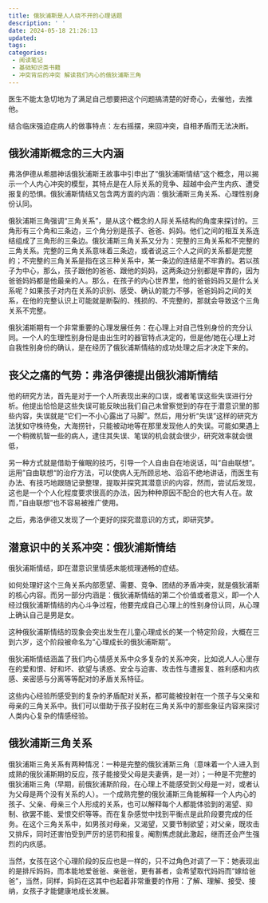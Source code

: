 ```yaml
---
title: 俄狄浦斯是人人绕不开的心理话题
description: ' '
date: 2024-05-18 21:26:13
updated:
tags:
categories:
 - 阅读笔记
 - 基础知识类书籍
 - 冲突背后的冲突 解读我们内心的俄狄浦斯三角
---
```

医生不能太急切地为了满足自己想要把这个问题搞清楚的好奇心，去催他，去推他。

结合临床强迫症病人的做事特点：左右摇摆，来回冲突，自相矛盾而无法决断。

## 俄狄浦斯概念的三大内涵

弗洛伊德从希腊神话俄狄浦斯王故事中引申出了“俄狄浦斯情结”这个概念，用以揭示一个人内心冲突的模型，其特点是在人际关系的竞争、超越中会产生内疚、遭受报复的恐惧。俄狄浦斯情结又包含两方面的内涵：俄狄浦斯三角关系、心理性别身份认同。

俄狄浦斯三角强调“三角关系”，是从这个概念的人际关系结构的角度来探讨的。三角形有三个角和三条边，三个角分别是孩子、爸爸、妈妈。他们之间的相互关系连结组成了三角形的三条边。俄狄浦斯三角关系又分为：完整的三角关系和不完整的三角关系。完整的三角关系意味着三条边，或者说这三个人之间的关系都是完整的；不完整的三角关系是指在这三种关系中，某一条边的连结是不牢靠的。若以孩子为中心，那么，孩子跟他的爸爸、跟他的妈妈，这两条边分别都是牢靠的，因为爸爸妈妈都是他最亲的人。那么，在孩子的内心世界里，他的爸爸妈妈又是什么关系呢？如果孩子对内在关系的识别、感受、确认的能力不够，爸爸妈妈之间的关系，在他的完整认识上可能就是断裂的、残损的、不完整的，那就会导致这个三角关系不完整。

俄狄浦斯期有一个非常重要的心理发展任务：在心理上对自己性别身份的充分认同。一个人的生理性别身份是由出生时的器官特点决定的，但是他/她在心理上对自我性别身份的确认，是在经历了俄狄浦斯情结的成功处理之后才决定下来的。

## 丧父之痛的气势：弗洛伊德提出俄狄浦斯情结

他的研究方法，首先是对于一个人所表现出来的口误，或者笔误这些失误进行分析。他提出恰恰是这些失误可能反映出我们自己未曾察觉到的存在于潜意识里的那些内容，失误就是“它们一不小心露出了马脚”。然后，用分析“失误”这样的研究方法犹如守株待兔，大海捞针，只能被动地等在那里发现他人的失误。可能如果遇上一个稍微机智一些的病人，逮住其失误、笔误的机会就会很少，研究效率就会很低，

另一种方式就是借助于催眠的技巧，引导一个人自由自在地说话，叫“自由联想“。运用”自由联想“的治疗方法，可以使病人无所顾忌地、滔滔不绝地讲话，而医生有办法、有技巧地跟随记录整理，提取并探究其潜意识的内容，然而，尝试后发现，这也是一个个人化程度要求很高的办法，因为种种原因不配合的也大有人在。故而，”自由联想“也不容易被推广使用。

之后，弗洛伊德又发现了一个更好的探究潜意识的方式，即研究梦。

## 潜意识中的关系冲突：俄狄浦斯情结

俄狄浦斯情结，即在潜意识里情感未能梳理通畅的症结。

如何处理好这个三角关系内部愿望、需要、竞争、团结的矛盾冲突，就是俄狄浦斯的核心内容。而另一部分内涵是：俄狄浦斯情结的第二个价值或者意义，即一个人经过俄狄浦斯情结的内心斗争过程，他要完成自己心理上的性别身份认同，从心理上确认自己是男是女。

这种俄狄浦斯情结的现象会突出发生在儿童心理成长的某一个特定阶段，大概在三到六岁，这个阶段被命名为“心理成长的俄狄浦斯期”。

俄狄浦斯情结涵盖了我们内心情感关系中众多复杂的关系冲突，比如说人人心里存在的爱和恨、好和坏、欲望与诱惑、安全与迫害、攻击性与遭报复、胜利感和内疚感、亲密感与分离等等配对的矛盾关系特征。

这些内心经验所感受到的复杂的矛盾配对关系，都可能被投射在一个孩子与父亲和母亲的三角关系中。我们可以借助于孩子投射在三角关系中的那些象征内容来探讨人类内心复杂的情感经验。

## 俄狄浦斯三角关系

俄狄浦斯三角关系有两种情况：一种是完整的俄狄浦斯三角（意味着一个人进入到成熟的俄狄浦斯期的反应，孩子能接受父母是夫妻俩，是一对）；一种是不完整的俄狄浦斯三角（早期，前俄狄浦斯阶段，在心理上不能感受到父母是一对，或者认为父母是两个没有关系的人）。一个成熟完整的俄狄浦斯三角能解释一个人内心的孩子、父亲、母亲三个人形成的关系，也可以解释每个人都能体验到的渴望、抑制、欲罢不能、爱恨交织等等。而在复杂感觉中找到平衡点是此阶段要完成的任务。在这个三角关系中，如男孩对母亲，又渴望，又要节制欲望；对父亲，既攻击又排斥，同时还害怕受到严厉的惩罚和报复。阉割焦虑就此激起，继而还会产生强烈的内疚感。

当然，女孩在这个心理阶段的反应也是一样的，只不过角色对调了一下：她表现出的是排斥妈妈，而本能地爱爸爸、亲爸爸，更有甚者，会希望取代妈妈而“嫁给爸爸”，当然，同样，妈妈在这其中也起着非常重要的作用：了解、理解、接受、接纳，女孩子才能健康地成长发展。
